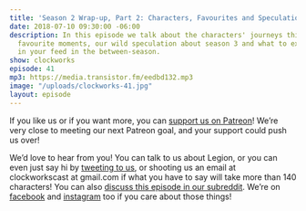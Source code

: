 ```yaml
---
title: 'Season 2 Wrap-up, Part 2: Characters, Favourites and Speculation'
date: 2018-07-10 09:30:00 -06:00
description: In this episode we talk about the characters' journeys this season, our
  favourite moments, our wild speculation about season 3 and what to expect to see
  in your feed in the between-season.
show: clockworks
episode: 41
mp3: https://media.transistor.fm/eedbd132.mp3
image: "/uploads/clockworks-41.jpg"
layout: episode
---
```


If you like us or if you want more, you can [support us on Patreon](https://www.patreon.com/clockworkscast)! We’re very close to meeting our next Patreon goal, and your support could push us over!

We’d love to hear from you! You can talk to us about Legion, or you can even just say hi by [tweeting to us](http://www.twitter.com/clockworkscast), or shooting us an email at clockworkscast at gmail.com if what you have to say will take more than 140 characters! You can also [discuss this episode in our subreddit](https://www.reddit.com/r/Goodstuff_fm/). We’re on [facebook](http://facebook.com/clockworkscast) and [instagram](https://www.instagram.com/clockworkscast) too if you care about those things!
